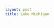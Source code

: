 ```yaml
---
layout: post
title: Lake Michigan

---
```

<amp-img width="4032" height="3024" layout="responsive" src="{{ site.url }}/assets/images/lake-michigan-2017-10-14.jpg"></amp-img>
